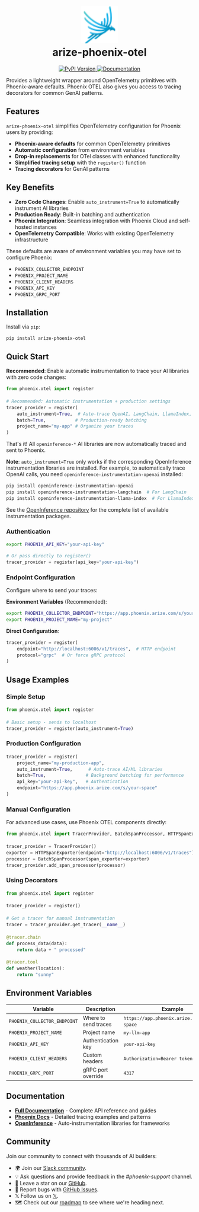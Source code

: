 <h1 align="center" style="border-bottom: none">
    <div>
        <a href="https://phoenix.arize.com/?utm_medium=github&utm_content=header_img&utm_campaign=phoenix-client">
            <picture>
                <source media="(prefers-color-scheme: dark)" srcset="https://raw.githubusercontent.com/Arize-ai/phoenix-assets/refs/heads/main/logos/Phoenix/phoenix.svg">
                <source media="(prefers-color-scheme: light)" srcset="https://raw.githubusercontent.com/Arize-ai/phoenix-assets/refs/heads/main/logos/Phoenix/phoenix-white.svg">
                <img alt="Arize Phoenix logo" src="https://raw.githubusercontent.com/Arize-ai/phoenix-assets/refs/heads/main/logos/Phoenix/phoenix.svg" width="100" />
            </picture>
        </a>
        <br>
        arize-phoenix-otel
    </div>
</h1>

<p align="center">
    <a href="https://pypi.org/project/arize-phoenix-otel/">
        <img src="https://img.shields.io/pypi/v/arize-phoenix-otel" alt="PyPI Version">
    </a>
    <a href="https://arize-phoenix.readthedocs.io/projects/otel/en/latest/index.html">
        <img src="https://img.shields.io/badge/docs-blue?logo=readthedocs&logoColor=white" alt="Documentation">
    </a>
</p>

Provides a lightweight wrapper around OpenTelemetry primitives with Phoenix-aware defaults. Phoenix OTEL also gives you access to tracing decorators for common GenAI patterns.

## Features

`arize-phoenix-otel` simplifies OpenTelemetry configuration for Phoenix users by providing:

- **Phoenix-aware defaults** for common OpenTelemetry primitives
- **Automatic configuration** from environment variables
- **Drop-in replacements** for OTel classes with enhanced functionality
- **Simplified tracing setup** with the `register()` function
- **Tracing decorators** for GenAI patterns

## Key Benefits

- **Zero Code Changes**: Enable `auto_instrument=True` to automatically instrument AI libraries
- **Production Ready**: Built-in batching and authentication
- **Phoenix Integration**: Seamless integration with Phoenix Cloud and self-hosted instances
- **OpenTelemetry Compatible**: Works with existing OpenTelemetry infrastructure

These defaults are aware of environment variables you may have set to configure Phoenix:

- `PHOENIX_COLLECTOR_ENDPOINT`
- `PHOENIX_PROJECT_NAME`
- `PHOENIX_CLIENT_HEADERS`
- `PHOENIX_API_KEY`
- `PHOENIX_GRPC_PORT`

## Installation

Install via `pip`:

```shell
pip install arize-phoenix-otel
```

## Quick Start

**Recommended**: Enable automatic instrumentation to trace your AI libraries with zero code changes:

```python
from phoenix.otel import register

# Recommended: Automatic instrumentation + production settings
tracer_provider = register(
    auto_instrument=True,  # Auto-trace OpenAI, LangChain, LlamaIndex, etc.
    batch=True,           # Production-ready batching
    project_name="my-app" # Organize your traces
)
```

That's it! All `openinference-*` AI libraries are now automatically traced and sent to Phoenix.

**Note**: `auto_instrument=True` only works if the corresponding OpenInference instrumentation libraries are installed. For example, to automatically trace OpenAI calls, you need `openinference-instrumentation-openai` installed:

```bash
pip install openinference-instrumentation-openai
pip install openinference-instrumentation-langchain  # For LangChain
pip install openinference-instrumentation-llama-index  # For LlamaIndex
```

See the [OpenInference repository](https://github.com/Arize-ai/openinference) for the complete list of available instrumentation packages.

### Authentication

```bash
export PHOENIX_API_KEY="your-api-key"
```

```python
# Or pass directly to register()
tracer_provider = register(api_key="your-api-key")
```

### Endpoint Configuration

Configure where to send your traces:

**Environment Variables** (Recommended):

```bash
export PHOENIX_COLLECTOR_ENDPOINT="https://app.phoenix.arize.com/s/your-space"
export PHOENIX_PROJECT_NAME="my-project"
```

**Direct Configuration**:

```python
tracer_provider = register(
    endpoint="http://localhost:6006/v1/traces",  # HTTP endpoint
    protocol="grpc"  # Or force gRPC protocol
)
```

## Usage Examples

### Simple Setup

```python
from phoenix.otel import register

# Basic setup - sends to localhost
tracer_provider = register(auto_instrument=True)
```

### Production Configuration

```python
tracer_provider = register(
    project_name="my-production-app",
    auto_instrument=True,      # Auto-trace AI/ML libraries
    batch=True,               # Background batching for performance
    api_key="your-api-key",   # Authentication
    endpoint="https://app.phoenix.arize.com/s/your-space"
)
```

### Manual Configuration

For advanced use cases, use Phoenix OTEL components directly:

```python
from phoenix.otel import TracerProvider, BatchSpanProcessor, HTTPSpanExporter

tracer_provider = TracerProvider()
exporter = HTTPSpanExporter(endpoint="http://localhost:6006/v1/traces")
processor = BatchSpanProcessor(span_exporter=exporter)
tracer_provider.add_span_processor(processor)
```

### Using Decorators

```python
from phoenix.otel import register

tracer_provider = register()

# Get a tracer for manual instrumentation
tracer = tracer_provider.get_tracer(__name__)

@tracer.chain
def process_data(data):
    return data + " processed"

@tracer.tool
def weather(location):
    return "sunny"
```

## Environment Variables

| Variable                     | Description          | Example                                      |
| ---------------------------- | -------------------- | -------------------------------------------- |
| `PHOENIX_COLLECTOR_ENDPOINT` | Where to send traces | `https://app.phoenix.arize.com/s/your-space` |
| `PHOENIX_PROJECT_NAME`       | Project name         | `my-llm-app`                                 |
| `PHOENIX_API_KEY`            | Authentication key   | `your-api-key`                               |
| `PHOENIX_CLIENT_HEADERS`     | Custom headers       | `Authorization=Bearer token`                 |
| `PHOENIX_GRPC_PORT`          | gRPC port override   | `4317`                                       |

## Documentation

- **[Full Documentation](https://arize-phoenix.readthedocs.io/projects/otel/en/latest/index.html)** - Complete API reference and guides
- **[Phoenix Docs](https://arize.com/docs/phoenix)** - Detailed tracing examples and patterns
- **[OpenInference](https://github.com/Arize-ai/openinference)** - Auto-instrumentation libraries for frameworks

## Community

Join our community to connect with thousands of AI builders:

- 🌍 Join our [Slack community](https://arize-ai.slack.com/join/shared_invite/zt-11t1vbu4x-xkBIHmOREQnYnYDH1GDfCg).
- 💡 Ask questions and provide feedback in the _#phoenix-support_ channel.
- 🌟 Leave a star on our [GitHub](https://github.com/Arize-ai/phoenix).
- 🐞 Report bugs with [GitHub Issues](https://github.com/Arize-ai/phoenix/issues).
- 𝕏 Follow us on [𝕏](https://twitter.com/ArizePhoenix).
- 🗺️ Check out our [roadmap](https://github.com/orgs/Arize-ai/projects/45) to see where we're heading next.
